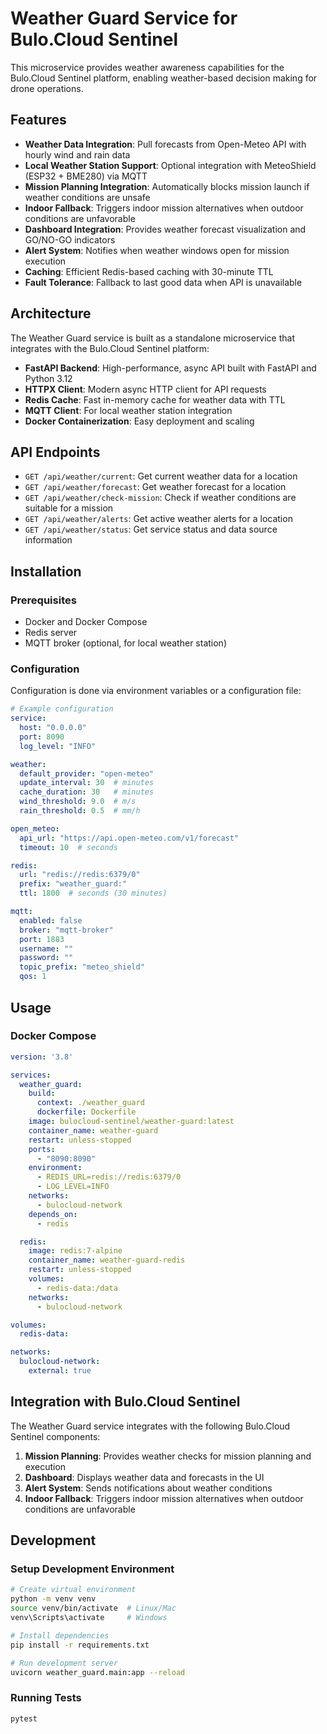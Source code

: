 # Weather Guard Service for Bulo.Cloud Sentinel

This microservice provides weather awareness capabilities for the Bulo.Cloud Sentinel platform, enabling weather-based decision making for drone operations.

## Features

- **Weather Data Integration**: Pull forecasts from Open-Meteo API with hourly wind and rain data
- **Local Weather Station Support**: Optional integration with MeteoShield (ESP32 + BME280) via MQTT
- **Mission Planning Integration**: Automatically blocks mission launch if weather conditions are unsafe
- **Indoor Fallback**: Triggers indoor mission alternatives when outdoor conditions are unfavorable
- **Dashboard Integration**: Provides weather forecast visualization and GO/NO-GO indicators
- **Alert System**: Notifies when weather windows open for mission execution
- **Caching**: Efficient Redis-based caching with 30-minute TTL
- **Fault Tolerance**: Fallback to last good data when API is unavailable

## Architecture

The Weather Guard service is built as a standalone microservice that integrates with the Bulo.Cloud Sentinel platform:

- **FastAPI Backend**: High-performance, async API built with FastAPI and Python 3.12
- **HTTPX Client**: Modern async HTTP client for API requests
- **Redis Cache**: Fast in-memory cache for weather data with TTL
- **MQTT Client**: For local weather station integration
- **Docker Containerization**: Easy deployment and scaling

## API Endpoints

- `GET /api/weather/current`: Get current weather data for a location
- `GET /api/weather/forecast`: Get weather forecast for a location
- `GET /api/weather/check-mission`: Check if weather conditions are suitable for a mission
- `GET /api/weather/alerts`: Get active weather alerts for a location
- `GET /api/weather/status`: Get service status and data source information

## Installation

### Prerequisites

- Docker and Docker Compose
- Redis server
- MQTT broker (optional, for local weather station)

### Configuration

Configuration is done via environment variables or a configuration file:

```yaml
# Example configuration
service:
  host: "0.0.0.0"
  port: 8090
  log_level: "INFO"

weather:
  default_provider: "open-meteo"
  update_interval: 30  # minutes
  cache_duration: 30   # minutes
  wind_threshold: 9.0  # m/s
  rain_threshold: 0.5  # mm/h

open_meteo:
  api_url: "https://api.open-meteo.com/v1/forecast"
  timeout: 10  # seconds

redis:
  url: "redis://redis:6379/0"
  prefix: "weather_guard:"
  ttl: 1800  # seconds (30 minutes)

mqtt:
  enabled: false
  broker: "mqtt-broker"
  port: 1883
  username: ""
  password: ""
  topic_prefix: "meteo_shield"
  qos: 1
```

## Usage

### Docker Compose

```yaml
version: '3.8'

services:
  weather_guard:
    build:
      context: ./weather_guard
      dockerfile: Dockerfile
    image: bulocloud-sentinel/weather-guard:latest
    container_name: weather-guard
    restart: unless-stopped
    ports:
      - "8090:8090"
    environment:
      - REDIS_URL=redis://redis:6379/0
      - LOG_LEVEL=INFO
    networks:
      - bulocloud-network
    depends_on:
      - redis

  redis:
    image: redis:7-alpine
    container_name: weather-guard-redis
    restart: unless-stopped
    volumes:
      - redis-data:/data
    networks:
      - bulocloud-network

volumes:
  redis-data:

networks:
  bulocloud-network:
    external: true
```

## Integration with Bulo.Cloud Sentinel

The Weather Guard service integrates with the following Bulo.Cloud Sentinel components:

1. **Mission Planning**: Provides weather checks for mission planning and execution
2. **Dashboard**: Displays weather data and forecasts in the UI
3. **Alert System**: Sends notifications about weather conditions
4. **Indoor Fallback**: Triggers indoor mission alternatives when outdoor conditions are unfavorable

## Development

### Setup Development Environment

```bash
# Create virtual environment
python -m venv venv
source venv/bin/activate  # Linux/Mac
venv\Scripts\activate     # Windows

# Install dependencies
pip install -r requirements.txt

# Run development server
uvicorn weather_guard.main:app --reload
```

### Running Tests

```bash
pytest
```
